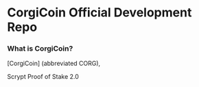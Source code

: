 CorgiCoin Official Development Repo
==================================

### What is CorgiCoin?
[CorgiCoin] (abbreviated CORG), 

Scrypt Proof of Stake 2.0
